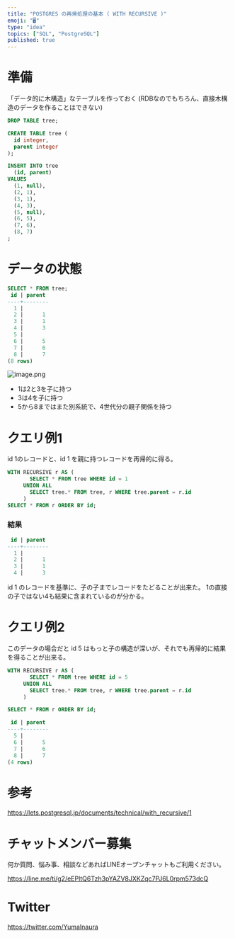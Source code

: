 ```yaml
---
title: "POSTGRES の再帰処理の基本 ( WITH RECURSIVE )"
emoji: "🖥"
type: "idea"
topics: ["SQL", "PostgreSQL"]
published: true
---
```



# 準備

「データ的に木構造」なテーブルを作っておく
(RDBなのでもちろん、直接木構造のデータを作ることはできない)

```sql
DROP TABLE tree;

CREATE TABLE tree (
  id integer,
  parent integer
);
```

```sql
INSERT INTO tree
  (id, parent)
VALUES
  (1, null),
  (2, 1),
  (3, 1),
  (4, 3),
  (5, null),
  (6, 5),
  (7, 6),
  (8, 7)
;
```

# データの状態

```sql
SELECT * FROM tree;
 id | parent
----+--------
  1 |
  2 |      1
  3 |      1
  4 |      3
  5 |
  6 |      5
  7 |      6
  8 |      7
(8 rows)
```


![image.png](https://qiita-image-store.s3.ap-northeast-1.amazonaws.com/0/89618/0ee74610-b77b-5ecb-538c-235a19a93e42.png)

- 1は2と3を子に持つ
- 3は4を子に持つ
- 5から8まではまた別系統で、4世代分の親子関係を持つ

# クエリ例1

id 1のレコードと、id 1 を親に持つレコードを再帰的に得る。

```sql
WITH RECURSIVE r AS (
       SELECT * FROM tree WHERE id = 1
     UNION ALL
       SELECT tree.* FROM tree, r WHERE tree.parent = r.id
     )
SELECT * FROM r ORDER BY id;
```

### 結果

```sql
 id | parent
----+--------
  1 |
  2 |      1
  3 |      1
  4 |      3
```


id 1 のレコードを基準に、子の子までレコードをたどることが出来た。
1の直接の子ではない4も結果に含まれているのが分かる。


# クエリ例2

このデータの場合だと id 5 はもっと子の構造が深いが、それでも再帰的に結果を得ることが出来る。

```sql
WITH RECURSIVE r AS (
       SELECT * FROM tree WHERE id = 5
     UNION ALL
       SELECT tree.* FROM tree, r WHERE tree.parent = r.id
     )

SELECT * FROM r ORDER BY id;
```

```sql
 id | parent
----+--------
  5 |
  6 |      5
  7 |      6
  8 |      7
(4 rows)
```

# 参考

https://lets.postgresql.jp/documents/technical/with_recursive/1



<!-- Update From Qiita API -->

# チャットメンバー募集


何か質問、悩み事、相談などあればLINEオープンチャットもご利用ください。

https://line.me/ti/g2/eEPltQ6Tzh3pYAZV8JXKZqc7PJ6L0rpm573dcQ





# Twitter


https://twitter.com/YumaInaura


<!-- Update From Qiita API -->


